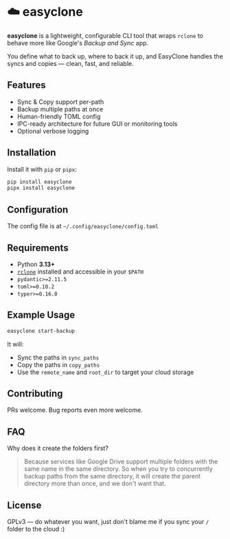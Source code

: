 # ☁️ easyclone

**easyclone** is a lightweight, configurable CLI tool that wraps `rclone` to behave more like Google's *Backup and Sync* app.

You define what to back up, where to back it up, and EasyClone handles the syncs and copies — clean, fast, and reliable.

## Features

* Sync & Copy support per-path
* Backup multiple paths at once
* Human-friendly TOML config
* IPC-ready architecture for future GUI or monitoring tools
* Optional verbose logging

## Installation

Install it with `pip` or `pipx`:

```bash
pip install easyclone
pipx install easyclone
```

## Configuration

The config file is at `~/.config/easyclone/config.toml` 

## Requirements

* Python **3.13+**
* [`rclone`](https://rclone.org/) installed and accessible in your `$PATH`
* `pydantic>=2.11.5`
* `toml>=0.10.2`
* `typer>=0.16.0`

## Example Usage

```bash
easyclone start-backup
```

It will:

* Sync the paths in `sync_paths`
* Copy the paths in `copy_paths`
* Use the `remote_name` and `root_dir` to target your cloud storage

## Contributing

PRs welcome. Bug reports even more welcome.

## FAQ

Why does it create the folders first?
> Because services like Google Drive support multiple folders with the same name in the same directory. So when you try to concurrently backup paths from the same directory, it will create the parent directory more than once, and we don't want that.

## License

GPLv3 — do whatever you want, just don't blame me if you sync your `/` folder to the cloud :)

